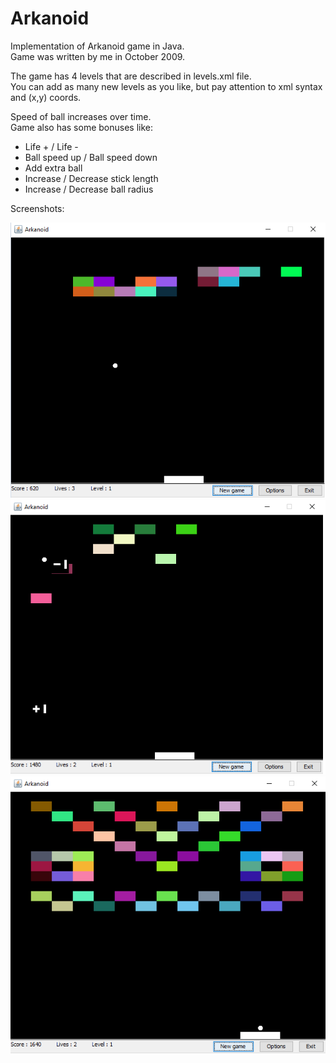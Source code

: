 # Arkanoid

Implementation of Arkanoid game in Java.</br>
Game was written by me in October 2009.</br>

The game has 4 levels that are described in levels.xml file.</br>
You can add as many new levels as you like, but pay attention to xml syntax and (x,y) coords.

Speed of ball increases over time.</br> 
Game also has some bonuses like:</br>
 - Life + / Life -
 - Ball speed up / Ball speed down
 - Add extra ball
 - Increase / Decrease stick length
 - Increase / Decrease ball radius

<p>Screenshots:</p>

![Level 1](img/level1.png)
![Level 2](img/level2.png)
![Level 3](img/level3.png)
